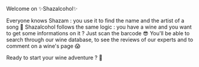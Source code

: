 Welcome on ✨Shazalcohol✨

Everyone knows Shazam : you use it to find the name and the artist of a song 🎵
Shazalcohol follows the same logic : you have a wine and you want to get some informations on it ? Just scan the barcode 😎
You'll be able to search through our wine database, to see the reviews of our experts and to comment on a wine's page 😱

Ready to start your wine adventure ? 🍷
